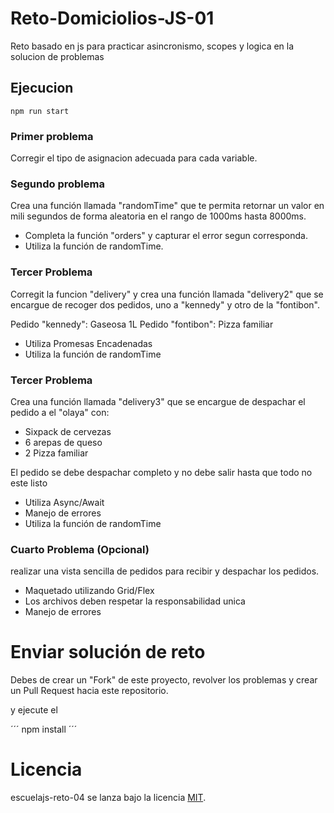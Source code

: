 # Reto-Domiciolios-JS-01

Reto basado en js para practicar asincronismo, scopes y logica en la solucion de problemas

## Ejecucion

``` 
npm run start
```

### Primer problema

Corregir el tipo de asignacion adecuada para cada variable.

### Segundo problema

Crea una función llamada "randomTime" que te permita retornar un valor en mili segundos de forma aleatoria en el rango de 1000ms hasta 8000ms.

* Completa la función "orders" y capturar el error segun corresponda.
* Utiliza la función de randomTime.

### Tercer Problema

Corregit la funcion "delivery" y crea una función llamada "delivery2" que se encargue de recoger dos pedidos, uno a "kennedy" y otro de la "fontibon".

Pedido "kennedy": Gaseosa 1L
Pedido "fontibon": Pizza familiar

* Utiliza Promesas Encadenadas
* Utiliza la función de randomTime

### Tercer Problema

Crea una función llamada "delivery3" que se encargue de despachar el pedido a el "olaya" con:

* Sixpack de cervezas
* 6 arepas de queso
* 2 Pizza familiar

 El pedido se debe despachar completo y no debe salir hasta que todo no este listo

* Utiliza Async/Await
* Manejo de errores
* Utiliza la función de randomTime

### Cuarto Problema (Opcional)

realizar una vista sencilla de pedidos para recibir y despachar los pedidos.

* Maquetado utilizando Grid/Flex
* Los archivos deben respetar la responsabilidad unica
* Manejo de errores

# Enviar solución de reto

Debes de crear un "Fork" de este proyecto, revolver los problemas y crear un Pull Request hacia este repositorio.

y ejecute el

´´´
npm install
´´´

# Licencia

escuelajs-reto-04 se lanza bajo la licencia [MIT](https://opensource.org/licenses/MIT).
